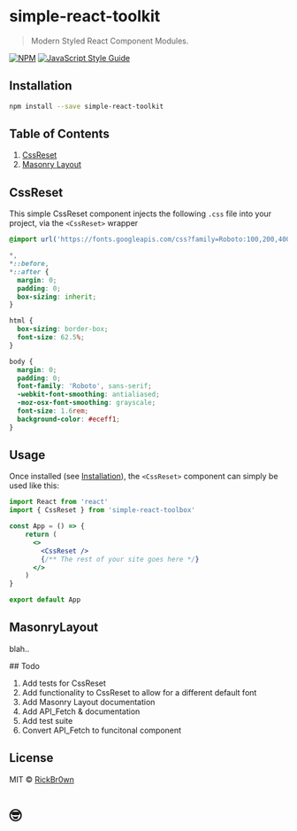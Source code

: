 # simple-react-toolkit

> Modern Styled React Component Modules.

[![NPM](https://img.shields.io/npm/v/simple-react-toolkit.svg?style=flat)](https://www.npmjs.com/package/simple-react-toolkit) [![JavaScript Style Guide](https://img.shields.io/badge/code_style-standard-brightgreen.svg)](https://standardjs.com)

## Installation

```bash
npm install --save simple-react-toolkit
```

## Table of Contents

1. [CssReset](#CssReset)
2. [Masonry Layout](#masonrylayout)

## CssReset

This simple CssReset component injects the following `.css` file into your project, via the `<CssReset>` wrapper

```css
@import url('https://fonts.googleapis.com/css?family=Roboto:100,200,400,500,700');

*,
*::before,
*::after {
  margin: 0;
  padding: 0;
  box-sizing: inherit;
}

html {
  box-sizing: border-box;
  font-size: 62.5%;
}

body {
  margin: 0;
  padding: 0;
  font-family: 'Roboto', sans-serif;
  -webkit-font-smoothing: antialiased;
  -moz-osx-font-smoothing: grayscale;
  font-size: 1.6rem;
  background-color: #eceff1;
}
```

## Usage

Once installed (see [Installation](#installation)), the `<CssReset>` component can simply be used like this:

```jsx
import React from 'react'
import { CssReset } from 'simple-react-toolbox'

const App = () => {
    return (
      <>
        <CssReset />
        {/** The rest of your site goes here */}
      </>
    )
}

export default App

```

## MasonryLayout

blah..

## Todo

1. Add tests for CssReset
2. Add functionality to CssReset to allow for a different default font
3. Add Masonry Layout documentation
4. Add API_Fetch & documentation
5. Add test suite
6. Convert API_Fetch to funcitonal component

## License

MIT © [RickBr0wn](https://github.com/RickBr0wn)

# 🤓
